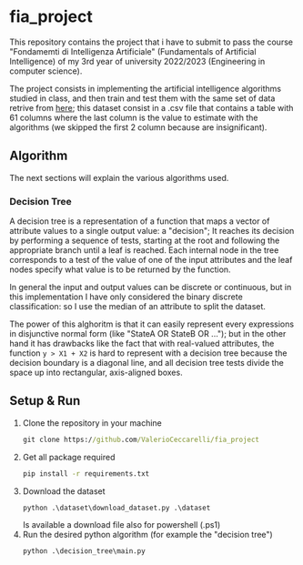 # fia_project

This repository contains the project that i have to submit to pass the course "Fondamemti di Intelligenza Artificiale" (Fundamentals of Artificial Intelligence) of my 3rd year of university 2022/2023
(Engineering in computer science).

The project consists in implementing the artificial intelligence algorithms studied in class, and then train and test them with the same set of data retrive from 
[here](https://archive.ics.uci.edu/ml/machine-learning-databases/00332/OnlineNewsPopularity.zip); this dataset consist in a .csv file that contains a table with 
61 columns where the last column is the value to estimate with the algorithms (we skipped the first 2 column because are insignificant).

## Algorithm
The next sections will explain the various algorithms used.

### Decision Tree
A decision tree is a representation of a function that maps a vector of attribute values to a single output value: a "decision";
It reaches its decision by performing a sequence of tests, starting at the root and following the appropriate branch until a leaf is reached.
Each internal node in the tree corresponds to a test of the value of one of the input attributes and the leaf nodes specify what value is to be returned by the 
function.

In general the input and output values can be discrete or continuous, but in this implementation I have only considered the binary discrete classification: so I
use the median of an attribute to split the dataset.

The power of this alghoritm is that it can easily represent every expressions in disjunctive normal form (like "StateA OR StateB OR ..."); but in the 
other hand it has drawbacks like the fact that with real-valued attributes, the function `y > X1 + X2` is hard to represent with a decision tree because 
the decision boundary is a diagonal line, and all decision tree tests divide the space up into rectangular, axis-aligned boxes.

## Setup & Run
1) Clone the repository in your machine
    ```cmd
    git clone https://github.com/ValerioCeccarelli/fia_project
    ```
2) Get all package required
    ```cmd
    pip install -r requirements.txt
    ```
3) Download the dataset
    ```cmd
    python .\dataset\download_dataset.py .\dataset
    ```
   Is available a download file also for powershell (.ps1)
4) Run the desired python algorithm (for example the "decision tree")
    ```cmd
    python .\decision_tree\main.py
    ```



